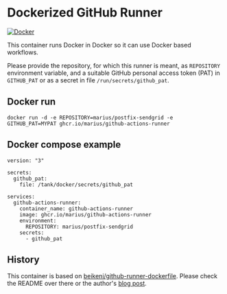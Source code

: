 # Dockerized GitHub Runner

[![Docker](https://github.com/marius/github-runner-dockerfile/actions/workflows/docker-publish.yml/badge.svg)](https://github.com/marius/github-runner-dockerfile/actions/workflows/docker-publish.yml)

This container runs Docker in Docker so it can use Docker based workflows.

Please provide the repository, for which this runner is meant, as `REPOSITORY` environment variable, and
a suitable GitHub personal access token (PAT) in `GITHUB_PAT` or as a secret
in file `/run/secrets/github_pat`.

## Docker run

```
docker run -d -e REPOSITORY=marius/postfix-sendgrid -e GITHUB_PAT=MYPAT ghcr.io/marius/github-actions-runner
```

## Docker compose example

```
version: "3"

secrets:
  github_pat:
    file: /tank/docker/secrets/github_pat

services:
  github-actions-runner:
    container_name: github-actions-runner
    image: ghcr.io/marius/github-actions-runner
    environment:
      REPOSITORY: marius/postfix-sendgrid
    secrets:
      - github_pat
```

## History

This container is based on [beikeni/github-runner-dockerfile](https://github.com/beikeni/github-runner-dockerfile).
Please check the README over there or the author's
[blog post](https://baccini-al.medium.com/creating-a-dockerfile-for-dynamically-creating-github-actions-self-hosted-runners-5994cc08b9fb).
